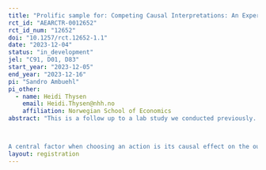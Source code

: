 ```yaml
---
title: "Prolific sample for: Competing Causal Interpretations: An Experimental Study"
rct_id: "AEARCTR-0012652"
rct_id_num: "12652"
doi: "10.1257/rct.12652-1.1"
date: "2023-12-04"
status: "in_development"
jel: "C91, D01, D83"
start_year: "2023-12-05"
end_year: "2023-12-16"
pi: "Sandro Ambuehl"
pi_other:
  - name: Heidi Thysen
    email: Heidi.Thysen@nhh.no
    affiliation: Norwegian School of Economics
abstract: "This is a follow up to a lab study we conducted previously. The abstract of the lab study is this: 

A central factor when choosing an action is its causal effect on the outcome of interest. Yet, causal information is often lacking. People instead observe correlational or historical data, along with causal interpretations and recommendations provided by experts who frequently disagree with each other. Our laboratory experiments study choice in such settings, where beliefs concern the structure of the data-generating process rather than merely magnitudes. Roughly half of our subjects attempt to determine the fit of the causal interpretations to past data, as the literature on model persuasion assumes. We characterize the limits to their ability to do so. Half the subjects’ choices are co-determined by the interpretations’ promises of future payouts, as the literature on narrative competition assumes, or by the downside these choices entail if they are mistaken. Subjects also commonly employ heuristics such as Occam’s razor. The fact that they typically prefer flexibility over parsimony insures them against bad choices in some settings but has the opposite effect in others. Our estimates predict well out of sample and closely agree across two different identification strategies in two different samples. We also study the extent to which behavior is robust to framing and the relation between subjects’ choices and their political attitudes and psychological characteristics. Our results characterize the cases in which subjects’ behavioral tendencies render them most receptive to misleading interpretations. They also inform the literatures on narrative competition and model persuasion."
layout: registration
---
```


